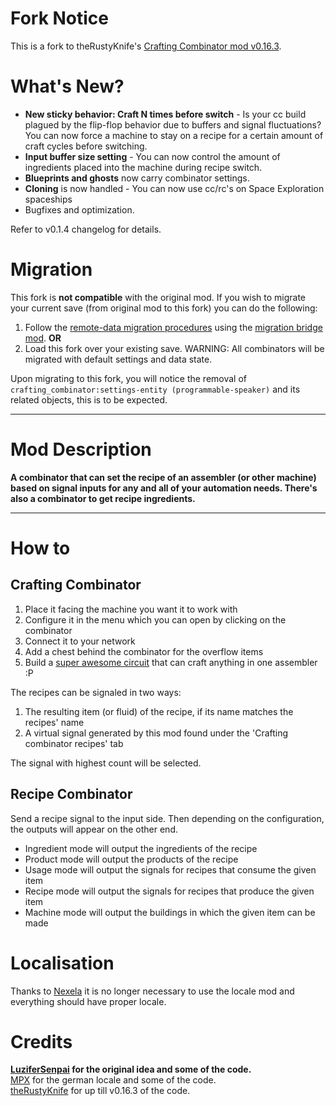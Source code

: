 # Fork Notice #
This is a fork to theRustyKnife's [Crafting Combinator mod v0.16.3](https://mods.factorio.com/mod/crafting_combinator).

# What's New? #
- **New sticky behavior: Craft N times before switch** - Is your cc build plagued by the flip-flop behavior due to buffers and signal fluctuations? You can now force a machine to stay on a recipe for a certain amount of craft cycles before switching.
- **Input buffer size setting** - You can now control the amount of ingredients placed into the machine during recipe switch.
- **Blueprints and ghosts** now carry combinator settings.
- **Cloning** is now handled - You can now use cc/rc's on Space Exploration spaceships
- Bugfixes and optimization.

Refer to v0.1.4 changelog for details.

# Migration #
This fork is **not compatible** with the original mod. If you wish to migrate your current save (from original mod to this fork) you can do the following:
1. Follow the [remote-data migration procedures](https://github.com/loneguardian/crafting_combinator_xeraph_migration) using the [migration bridge mod](https://mods.factorio.com/mod/crafting_combinator_xeraph_migration). **OR**
2. Load this fork over your existing save. WARNING: All combinators will be migrated with default settings and data state.

Upon migrating to this fork, you will notice the removal of `crafting_combinator:settings-entity (programmable-speaker)` and its related objects, this is to be expected.

-------------

# Mod Description #
**A combinator that can set the recipe of an assembler (or other machine) based on signal inputs for any and all of your automation needs. There's also a combinator to get recipe ingredients.**

-------------

# How to #

## Crafting Combinator ##
1. Place it facing the machine you want it to work with
2. Configure it in the menu which you can open by clicking on the combinator
3. Connect it to your network
4. Add a chest behind the combinator for the overflow items
5. Build a [super awesome circuit](https://forums.factorio.com/viewtopic.php?f=193&t=42964) that can craft anything in one assembler :P

The recipes can be signaled in two ways:

1. The resulting item (or fluid) of the recipe, if its name matches the recipes' name
2. A virtual signal generated by this mod found under the 'Crafting combinator recipes' tab

The signal with highest count will be selected.

## Recipe Combinator ##
Send a recipe signal to the input side. Then depending on the configuration, the outputs will appear on the other end.
- Ingredient mode will output the ingredients of the recipe
- Product mode will output the products of the recipe
- Usage mode will output the signals for recipes that consume the given item
- Recipe mode will output the signals for recipes that produce the given item
- Machine mode will output the buildings in which the given item can be made

# Localisation #
Thanks to [Nexela](https://mods.factorio.com/mods/Nexela) it is no longer necessary to use the locale mod and everything should have proper locale.

# Credits #
**[LuziferSenpai](https://mods.factorio.com/mods/LuziferSenpai) for the original idea and some of the code.**  
[MPX](https://mods.factorio.com/mods/MPX) for the german locale and some of the code.  
[theRustyKnife](https://mods.factorio.com/mods/theRustyKnife) for up till v0.16.3 of the code.